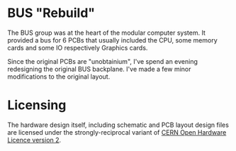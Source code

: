 # BUS "Rebuild"
The BUS group was at the heart of the modular computer system. It provided a bus for 6 PCBs that usually included the CPU, some memory cards and some IO respectively Graphics cards.

Since the original PCBs are "unobtainium", I've spend an evening redesigning the original BUS backplane. I've made a few minor modifications to the original layout.

# Licensing

The hardware design itself, including schematic and PCB layout design files are licensed under the strongly-reciprocal variant of [CERN Open Hardware Licence version 2](license-cern_ohl_s_v2.txt).
